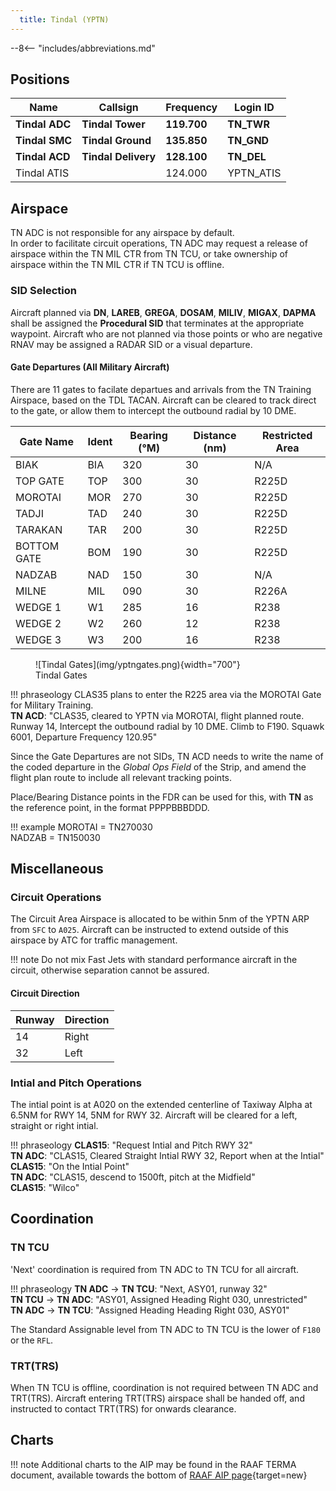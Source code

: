 ```yaml
---
  title: Tindal (YPTN)
---
```


--8<-- "includes/abbreviations.md"

## Positions

| Name               | Callsign       | Frequency        | Login ID              |
| ------------------ | -------------- | ---------------- | --------------------------------------|
| **Tindal ADC**    | **Tindal Tower**  | **119.700**         | **TN_TWR**        |
| **Tindal SMC**    | **Tindal Ground**  | **135.850**        | **TN_GND**        |
| **Tindal ACD**    | **Tindal Delivery**  | **128.100**      | **TN_DEL**       |
| Tindal ATIS    |   |  124.000        | YPTN_ATIS       |

## Airspace
TN ADC is not responsible for any airspace by default.  
In order to facilitate circuit operations, TN ADC may request a release of airspace within the TN MIL CTR from TN TCU, or take ownership of airspace within the TN MIL CTR if TN TCU is offline.

### SID Selection
Aircraft planned via **DN**, **LAREB**, **GREGA**, **DOSAM**, **MILIV**, **MIGAX**, **DAPMA** shall be assigned the **Procedural SID** that terminates at the appropriate waypoint.
Aircraft who are not planned via those points or who are negative RNAV may be assigned a RADAR SID or a visual departure.

#### Gate Departures (All Military Aircraft)
There are 11 gates to facilate departues and arrivals from the TN Training Airspace, based on the TDL TACAN. Aircraft can be cleared to track direct to the gate, or allow them to intercept the outbound radial by 10 DME. 

| Gate Name | Ident | Bearing (°M) | Distance (nm) | Restricted Area |
| ------ | ----------| ----------| ----------| ----------|
| BIAK     | BIA | 320 | 30 | N/A |
| TOP GATE     | TOP | 300 | 30 | R225D |
| MOROTAI     | MOR | 270 | 30 | R225D |
| TADJI     | TAD | 240 | 30 | R225D |
| TARAKAN     | TAR | 200 | 30 | R225D |
| BOTTOM GATE     | BOM | 190 | 30 | R225D |
| NADZAB     | NAD | 150 | 30 | N/A |
| MILNE     | MIL | 090 | 30 | R226A |
| WEDGE 1     | W1 | 285 | 16 | R238 |
| WEDGE 2     | W2 | 260 | 12 | R238 |
| WEDGE 3     | W3 | 200 | 16 | R238 |

<figure markdown>
![Tindal Gates](img/yptngates.png){width="700"}
  <figcaption>Tindal Gates</figcaption>
</figure>

!!! phraseology 
    CLAS35 plans to enter the R225 area via the MOROTAI Gate for Military Training.  
    **TN ACD**: "CLAS35, cleared to YPTN via MOROTAI, flight planned route. Runway 14, Intercept the outbound radial by 10 DME. Climb to F190. Squawk 6001, Departure Frequency 120.95"   

Since the Gate Departures are not SIDs, TN ACD needs to write the name of the coded departure in the *Global Ops Field* of the Strip, and amend the flight plan route to include all relevant tracking points.

Place/Bearing Distance points in the FDR can be used for this, with **TN** as the reference point, in the format PPPPBBBDDD.

!!! example 
    MOROTAI = TN270030  
    NADZAB = TN150030  

## Miscellaneous
### Circuit Operations
The Circuit Area Airspace is allocated to be within 5nm of the YPTN ARP from `SFC` to `A025`. Aircraft can be instructed to extend outside of this airspace by ATC for traffic management. 

!!! note
    Do not mix Fast Jets with standard performance aircraft in the circuit, otherwise separation cannot be assured.

#### Circuit Direction
| Runway | Direction |
| ------ | ----------|
| 14     | Right|
| 32     | Left |

### Intial and Pitch Operations 
The intial point is at A020 on the extended centerline of Taxiway Alpha at 6.5NM for RWY 14, 5NM for RWY 32. Aircraft will be cleared for a left, straight or right intial.

!!! phraseology
    **CLAS15**: "Request Intial and Pitch RWY 32"  
    **TN ADC**: "CLAS15, Cleared Straight Intial RWY 32, Report when at the Intial"  
    **CLAS15**: "On the Intial Point"  
    **TN ADC**: "CLAS15, descend to 1500ft, pitch at the Midfield"  
    **CLAS15**: "Wilco"

## Coordination
### TN TCU
'Next' coordination is required from TN ADC to TN TCU for all aircraft.

!!! phraseology
    <span class="hotline">**TN ADC** -> **TN TCU**</span>: "Next, ASY01, runway 32"  
    <span class="hotline">**TN TCU** -> **TN ADC**</span>: "ASY01, Assigned Heading Right 030, unrestricted"  
    <span class="hotline">**TN ADC** -> **TN TCU**</span>: "Assigned Heading Heading Right 030, ASY01"  

The Standard Assignable level from TN ADC to TN TCU is the lower of `F180` or the `RFL`.

### TRT(TRS)
When TN TCU is offline, coordination is not required between TN ADC and TRT(TRS). Aircraft entering TRT(TRS) airspace shall be handed off, and instructed to contact TRT(TRS) for onwards clearance.

## Charts
!!! note
    Additional charts to the AIP may be found in the RAAF TERMA document, available towards the bottom of [RAAF AIP page](https://ais-af.airforce.gov.au/australian-aip){target=new}